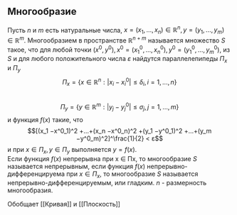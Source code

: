 ## Многообразие
Пусть $n$ и $m$ есть натуральные числа, $x = ( x_1,...,x_n) ∈ \mathbb{R}^n, y = (y_1,...,y_m)∈\mathbb{R}^m$.
Многообразием в пространстве $\mathbb{R}^{n+m}$ называется множество $S$ такое, что для любой точки $(x^0,y^0), x^0 = ( x^0_1,...,x^0_n), y^0 =  (y^0_1,...,y^0_m)$, из $S$ и для любого положительного числа $ε$ найдутся параллелепипеды $Π_x$ и $Π_y$  
$$Π_x = \{x ∈ \mathbb{R}^n : |x_i −x^0_i| ≤ δ_i, i = 1 ,...,n\}$$  
$$Π_y = \{y ∈ \mathbb{R}^m : |y_j −y^0_j| ≤ σ_j, j = 1 ,...,m\}$$ 
и функция $f(x)$ такие, что  
$$[(x_1 −x^0_1)^2 +...+(x_n −x^0_n)^2 +(y_1 −y^0_1)^2 +...+(y_m −y^0_m)^2]^\frac{1}{2} < ε$$ 
и при $x ∈ Π_x, y ∈ Π_y$ выполняется $y = f(x)$.  
Если функция $f(x)$ непрерывна при x ∈ Πx, то многообразие $S$ называется непрерывным, если функция $f(x)$ непрерывно-дифференцируема при $x ∈ Π_x$, то многообразие $S$ называется непрерывно-дифференцируемым, или гладким.
$n$ - размерность многообразия.

Обобщает [[Кривая]] и [[Плоскость]]